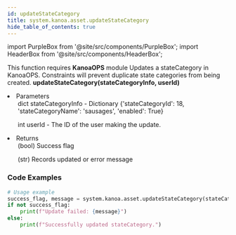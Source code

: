 ```yaml
---
id: updateStateCategory
title: system.kanoa.asset.updateStateCategory
hide_table_of_contents: true
---
```

import PurpleBox from '@site/src/components/PurpleBox';
import HeaderBox from '@site/src/components/HeaderBox';

<PurpleBox>This function requires <b>KanoaOPS</b> module</PurpleBox>
<HeaderBox header="Description">Updates a stateCategory in KanoaOPS. Constraints will prevent duplicate state categories from being created.</HeaderBox>
<HeaderBox header="Syntax">
    <b>updateStateCategory(stateCategoryInfo, userId)</b>
    <li> Parameters <br />
        <ul>dict stateCategoryInfo - Dictionary &#123;'stateCategoryId': 18, 'stateCategoryName': 'sausages', 'enabled': True}</ul>
        <ul>int userId - The ID of the user making the update.</ul>
    </li>
    <li> Returns <br />
        <ul>(bool) Success flag</ul>
        <ul>(str) Records updated or error message</ul>
    </li>
</HeaderBox>

### Code Examples
```python
# Usage example
success_flag, message = system.kanoa.asset.updateStateCategory(stateCategoryInfo={'stateCategoryId': 18, 'stateCategoryName': 'sausages', 'enabled': True}, userId=456)
if not success_flag:
    print(f"Update failed: {message}")
else:
    print(f"Successfully updated stateCategory.")
